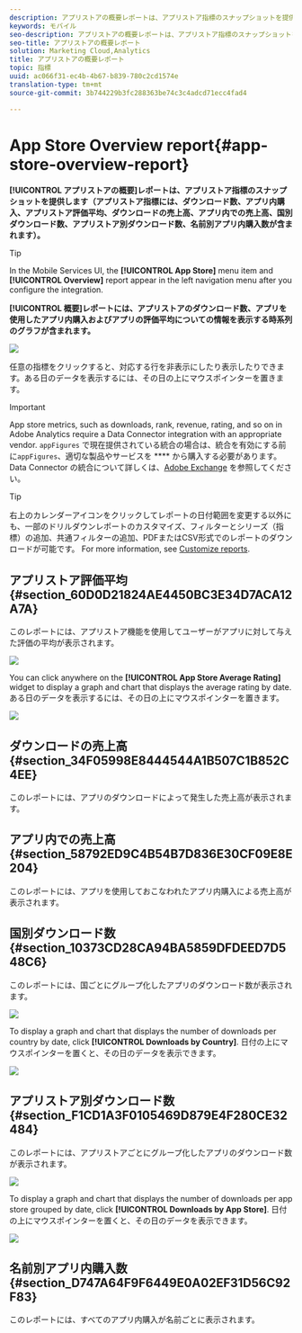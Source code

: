 ```yaml
---
description: アプリストアの概要レポートは、アプリストア指標のスナップショットを提供します（アプリストア指標には、ダウンロード数、アプリ内購入、アプリストア評価平均、ダウンロードの売上高、アプリ内での売上高、国別ダウンロード数、アプリストア別ダウンロード数、名前別アプリ内購入数が含まれます）。
keywords: モバイル
seo-description: アプリストアの概要レポートは、アプリストア指標のスナップショットを提供します（アプリストア指標には、ダウンロード数、アプリ内購入、アプリストア評価平均、ダウンロードの売上高、アプリ内での売上高、国別ダウンロード数、アプリストア別ダウンロード数、名前別アプリ内購入数が含まれます）。
seo-title: アプリストアの概要レポート
solution: Marketing Cloud,Analytics
title: アプリストアの概要レポート
topic: 指標
uuid: ac066f31-ec4b-4b67-b839-780c2cd1574e
translation-type: tm+mt
source-git-commit: 3b744229b3fc288363be74c3c4adcd71ecc4fad4

---
```



# App Store Overview report{#app-store-overview-report}

**[!UICONTROL アプリストアの概要]レポートは、アプリストア指標のスナップショットを提供します（アプリストア指標には、ダウンロード数、アプリ内購入、アプリストア評価平均、ダウンロードの売上高、アプリ内での売上高、国別ダウンロード数、アプリストア別ダウンロード数、名前別アプリ内購入数が含まれます）。**

>[!TIP]
>
>In the Mobile Services UI, the **[!UICONTROL App Store]** menu item and **[!UICONTROL Overview]** report appear in the left navigation menu after you configure the integration.

**[!UICONTROL 概要]レポートには、アプリストアのダウンロード数、アプリを使用したアプリ内購入およびアプリの評価平均についての情報を表示する時系列のグラフが含まれます。**

![](assets/app_store_metrics.png)

任意の指標をクリックすると、対応する行を非表示にしたり表示したりできます。ある日のデータを表示するには、その日の上にマウスポインターを置きます。

>[!IMPORTANT]
>
>App store metrics, such as downloads, rank, revenue, rating, and so on in Adobe Analytics require a Data Connector integration with an appropriate vendor. `appFigures` で現在提供されている統合の場合は、統合を有効にする前に`appFigures`、適切な製品やサービスを **** から購入する必要があります。Data Connector の統合について詳しくは、[Adobe Exchange](https://www.adobeexchange.com/experiencecloud.html) を参照してください。

>[!TIP]
>
>右上のカレンダーアイコンをクリックしてレポートの日付範囲を変更する以外にも、一部のドリルダウンレポートのカスタマイズ、フィルターとシリーズ（指標）の追加、共通フィルターの追加、PDFまたはCSV形式でのレポートのダウンロードが可能です。 For more information, see [Customize reports](/help/using/usage/reports-customize/reports-customize.md).

## アプリストア評価平均 {#section_60D0D21824AE4450BC3E34D7ACA12A7A}

このレポートには、アプリストア機能を使用してユーザーがアプリに対して与えた評価の平均が表示されます。

![](assets/app_store_rating.png)

You can click anywhere on the **[!UICONTROL App Store Average Rating]** widget to display a graph and chart that displays the average rating by date. ある日のデータを表示するには、その日の上にマウスポインターを置きます。

![](assets/app_store_downloads_detail.png)

## ダウンロードの売上高 {#section_34F05998E8444544A1B507C1B852C4EE}

このレポートには、アプリのダウンロードによって発生した売上高が表示されます。

## アプリ内での売上高 {#section_58792ED9C4B54B7D836E30CF09E8E204}

このレポートには、アプリを使用しておこなわれたアプリ内購入による売上高が表示されます。

## 国別ダウンロード数 {#section_10373CD28CA94BA5859DFDEED7D548C6}

このレポートには、国ごとにグループ化したアプリのダウンロード数が表示されます。

![](assets/country.png)

To display a graph and chart that displays the number of downloads per country by date, click **[!UICONTROL Downloads by Country]**. 日付の上にマウスポインターを置くと、その日のデータを表示できます。

![](assets/downloads_by_country.png)

## アプリストア別ダウンロード数 {#section_F1CD1A3F0105469D879E4F280CE32484}

このレポートには、アプリストアごとにグループ化したアプリのダウンロード数が表示されます。

![](assets/app_store.png)

To display a graph and chart that displays the number of downloads per app store grouped by date, click **[!UICONTROL Downloads by App Store]**. 日付の上にマウスポインターを置くと、その日のデータを表示できます。

![](assets/app_store_downloads_detail.png)

## 名前別アプリ内購入数 {#section_D747A64F9F6449E0A02EF31D56C92F83}

このレポートには、すべてのアプリ内購入が名前ごとに表示されます。
